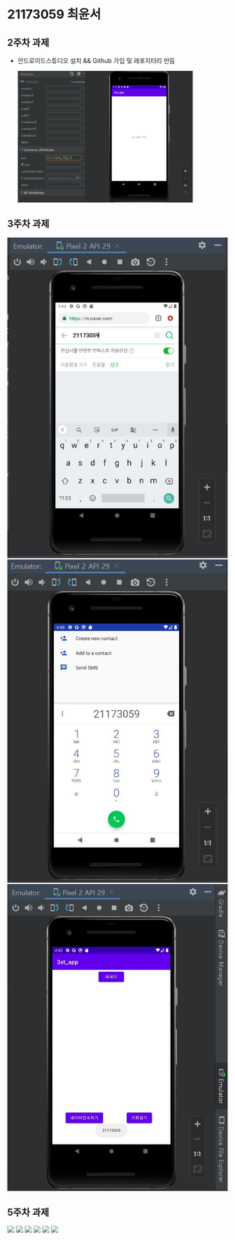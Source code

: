 # 21173059 최윤서

## 2주차 과제

- 안드로이드스튜디오 설치 && Github 가입 및 래포지터리 만듬

  <img width="400" height="300" src="./pic/2st_png.JPG"></img>

## 3주차 과제
 
  <img width="" height="" src="./pic/3주차_네이버.png"></img>
  <img width="" height="" src="./pic/3주차_전화걸기.png"></img>
  <img width="" height="" src="./pic/3주차_메인.png"></img>

## 5주차 과제
<img width="" height="" src="./pic/실습_1.png"></img>
<img width="" height="" src="./pic/실습_2.png"></img>
<img width="" height="" src="./pic/activity main_1.png"></img>
<img width="" height="" src="./pic/activity main_2.png"></img>
<img width="" height="" src="./pic/Mainactivity_1.png"></img>
<img width="" height="" src="./pic/Mainactivity_2.png"></img>
